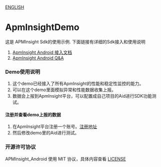 [ENGLISH](README-EN.md)
# ApmInsightDemo
这是 APMInsight Sdk的使用示例. 下面链接有详细的Sdk接入和使用说明
1. [ApmInsight Android 接入文档](https://www.volcengine.com/docs/6431/68852)
2. [ApmInsight Android Q&A](https://www.volcengine.com/docs/6431/75257)

### Demo使用说明
1. 这个demo已经接入了所有ApmInsight的性能和稳定性监控的能力。
2. 可以在这个demo里面模拟异常和性能数据收集上报。
3. 数据会上报到ApmInsight平台，可以配置成自己项目的Aid进行SDK功能测试。
#### 注册并查看demo上报的数据
1. 在ApmInsight平台注册一个账号。[注册地址](https://www.volcengine.com/products/apmplus)
2. 然后修改demo里的Aid进行测试。
### 开源许可协议
APMInsight_Android 使用 MIT 协议，具体内容查看 [LICENSE](LICENSE)

